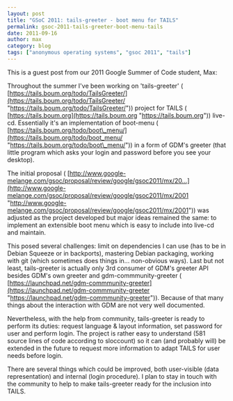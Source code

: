 ```yaml
---
layout: post
title: "GSoC 2011: tails-greeter - boot menu for TAILS"
permalink: gsoc-2011-tails-greeter-boot-menu-tails
date: 2011-09-16
author: max
category: blog
tags: ["anonymous operating systems", "gsoc 2011", "tails"]
---
```


This is a guest post from our 2011 Google Summer of Code student, Max:

Throughout the summer I've been working on 'tails-greeter' ( [https://tails.boum.org/todo/TailsGreeter/](https://tails.boum.org/todo/TailsGreeter/ "https://tails.boum.org/todo/TailsGreeter/")) project for TAILS ( [https://tails.boum.org](https://tails.boum.org "https://tails.boum.org")) live-cd. Essentially it's an implementation of boot-menu ( [https://tails.boum.org/todo/boot\_menu/](https://tails.boum.org/todo/boot_menu/ "https://tails.boum.org/todo/boot\_menu/")) in a form of GDM's greeter (that little program which asks your login and password before you see your desktop).

The initial proposal ( [http://www.google-melange.com/gsoc/proposal/review/google/gsoc2011/mx/20...](http://www.google-melange.com/gsoc/proposal/review/google/gsoc2011/mx/2001 "http://www.google-melange.com/gsoc/proposal/review/google/gsoc2011/mx/2001")) was adjusted as the project developed but major ideas remained the same: to implement an extensible boot menu which is easy to include into live-cd and maintain.

This posed several challenges: limit on dependencies I can use (has to be in Debian Squeeze or in backports), mastering Debian packaging, working with git (which sometimes does things in... non-obvious ways). Last but not least, tails-greeter is actually only 3rd consumer of GDM's greeter API besides GDM's own greeter and gdm-commmunity-greeter ( [https://launchpad.net/gdm-commmunity-greeter](https://launchpad.net/gdm-commmunity-greeter "https://launchpad.net/gdm-commmunity-greeter")). Because of that many things about the interaction with GDM are not very well documented.

Nevertheless, with the help from community, tails-greeter is ready to perform its duties: request language & layout information, set password for user and perform login. The project is rather easy to understand (581 source lines of code according to sloccount) so it can (and probably will) be extended in the future to request more information to adapt TAILS for user needs before login.

There are several things which could be improved, both user-visible (data representation) and internal (login procedure). I plan to stay in touch with the community to help to make tails-greeter ready for the inclusion into TAILS.


